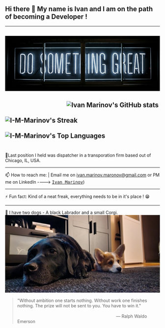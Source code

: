 ## Hi there 👋 My name is Ivan and I am on the path of becoming a Developer ! 

-----------------------------------------------------------------------------------------------------------------------------------------------

⠀⠀⠀⠀⠀⠀⠀⠀⠀⠀⠀⠀⠀⠀⠀⠀⠀![](clark-tibbs-oqstl2l5oxi-unsplash.jpg)


⠀⠀⠀⠀⠀⠀⠀⠀⠀⠀⠀⠀⠀![Ivan Marinov's GitHub stats](https://github-readme-stats.vercel.app/api?username=I-M-Marinov&theme=github_dark&show_icons=true)
⠀⠀⠀⠀⠀⠀⠀⠀⠀⠀⠀⠀⠀⠀⠀⠀⠀⠀⠀⠀⠀⠀⠀⠀⠀![I-M-Marinov's Streak](https://github-readme-streak-stats.herokuapp.com/?user=I-M-Marinov&theme=dark&hide_border=false)
⠀⠀⠀⠀⠀⠀⠀⠀⠀⠀⠀⠀⠀⠀⠀⠀⠀⠀⠀⠀⠀⠀⠀⠀⠀![I-M-Marinov's Top Languages](https://github-readme-stats.vercel.app/api/top-langs/?username=I-M-Marinov&theme=dark&show_icons=true&hide_border=false&layout=compact)⠀⠀⠀⠀⠀⠀⠀⠀⠀⠀⠀⠀⠀⠀⠀⠀⠀⠀⠀⠀⠀⠀⠀⠀⠀
------------------------------------------------------------------------------------------------------------------------------------------------

🔭Last position I held was dispatcher in a transporation firm based out of Chicago, IL, USA.

------------------------------------------------------------------------------------------------------------------------------------------------

📫 How to reach me:  | Email me on ivan.marinov.maronov@gmail.com or PM me on LinkedIn ----> [<kbd>Ivan Marinov</kbd>](https://www.linkedin.com/in/ivan-marinov-71107684/))

-------------------------------------------------------------------------------------------------------------------------------------------------

⚡ Fun fact: Kind of a neat freak, everything needs to be in it's place ! 😁 

------------------------------------------------------------------------------------------------------------------------------------------------

🐶 I have two dogs - A black Labrador and a small Corgi.
![](rsz_read_me_banner.jpg)


> "Without ambition one starts nothing. Without work one finishes nothing. The prize will not be sent to you. You have to win it."
⠀⠀⠀⠀⠀⠀⠀⠀⠀⠀⠀⠀⠀⠀⠀⠀⠀⠀⠀⠀⠀⠀⠀⠀⠀⠀⠀⠀⠀⠀⠀⠀⠀⠀⠀⠀⠀⠀⠀⠀⠀⠀⠀⠀⠀⠀⠀⠀⠀⠀⠀⠀⠀⠀⠀⠀⠀⠀⠀⠀⠀⠀⠀⠀⠀⠀⠀⠀⠀⠀⠀⠀⠀⠀⠀⠀ ― Ralph Waldo Emerson
                                                                                            

<!--
**I-M-Marinov/I-M-Marinov** is a ✨ _special_ ✨ repository because its `README.md` (this file) appears on your GitHub profile.

Here are some ideas to get you started:

- 🔭 I’m currently working on ...
- 🌱 I’m currently learning ...
- 👯 I’m looking to collaborate on ...
- 🤔 I’m looking for help with ...
- 💬 Ask me about ...
- 📫 How to reach me: ...
- 😄 Pronouns: ...
- ⚡ Fun fact: ...
-->
